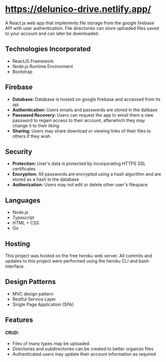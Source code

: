 # https://delunico-drive.netlify.app/

A React.js web app that implements file storage from the google firebase API with user authentication. File directories can store uploaded files saved to your account and can later be downloaded.

## Technologies Incorporated
<ul>
  <li>ReactJS Framework</li>
  <li>Node.js Runtime Environment</li>
  <li>Bootstrap</li>
</ul>

## Firebase
<ul>
  <li><b>Database: </b> Database is hosted on google firebase and accessed from its api </li>
  <li><b>Authentication: </b> Users emails and passwords are stored in the datbase </li>
  <li><b>Password Recovery: </b> Users can request the app to email them a new password to regain access to their account, afterwhich they may change it to their liking</li>
  <li><b>Sharing: </b>Users may share download or viewing links of their files to others if they wish</li>
</ul>

## Security
<ul>
 <li><b>Protection: </b>User's data is protected by incorporating HTTPS SSL certificates</li>
 <li><b>Encryption:</b> All passwords are encrypted using a hash algorithm and are stored as a hash in the database</li>
 <li><b>Authorization:</b> Users may not edit or delete other user's filespace</li>
 </ul>
 
## Languages
<ul>
  <li>Node.js</li>
  <li>Typescript</li>
  <li>HTML + CSS</li>
  <li>Go</li>
</ul>

## Hosting
This project was hosted on the free heroku web server. All commits and updates to this project were performed using the heroku CLI and bash interface.

## Design Patterns
<ul>
  <li>MVC design pattern</li>
  <li>Restful Service Layer</li>
  <li>Single Page Application (SPA)</li>
</ul>

## Features

#### CRUD: ####
<ul>
  <li>Files of many types may be uploaded. </li>
  <li>Directories and subdirectories can be created to better organize files</li>
  <li>Authenticated users may update their account information as required </li>
</ul>
